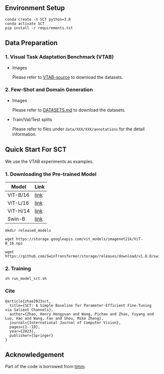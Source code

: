 ## Environment Setup
```
conda create -n SCT python=3.8
conda activate SCT
pip install -r requirements.txt
```

## Data Preparation

### 1. Visual Task Adaptation Benchmark (VTAB)

- Images
    
    Please refer to [VTAB-source](https://github.com/ZhangYuanhan-AI/NOAH/tree/main/data/vtab-source) to download the datasets.

### 2. Few-Shot and Domain Generation

- Images

    Please refer to [DATASETS.md](https://github.com/KaiyangZhou/CoOp/blob/main/DATASETS.md) to download the datasets.

- Train/Val/Test splits

    Please refer to files under `data/XXX/XXX/annotations` for the detail information.


## Quick Start For SCT
We use the VTAB experiments as examples.

### 1. Downloading the Pre-trained Model
| Model | Link |
|-------|------|
|ViT-B/16 | [link](https://storage.googleapis.com/vit_models/imagenet21k/ViT-B_16.npz)|
|ViT-L/16 | [link](https://storage.googleapis.com/vit_models/imagenet21k/ViT-L_16.npz)|
|ViT-H/14 | [link](https://storage.googleapis.com/vit_models/imagenet21k/ViT-H_14.npz)|
|Swin-B | [link](https://github.com/SwinTransformer/storage/releases/download/v1.0.0/swin_base_patch4_window7_224_22k.pth)|



```
mkdir released_models

wget https://storage.googleapis.com/vit_models/imagenet21k/ViT-B_16.npz

wget https://github.com/SwinTransformer/storage/releases/download/v1.0.0/swin_base_patch4_window7_224_22k.pth
```

### 2. Training
```
sh run_model_sct.sh
```

### Cite

```
@article{zhao2023sct,
  title={SCT: A Simple Baseline for Parameter-Efficient Fine-Tuning via Salient Channels},
  author={Zhao, Henry Hengyuan and Wang, Pichao and Zhao, Yuyang and Luo, Hao and Wang, Fan and Shou, Mike Zheng},
  journal={International Journal of Computer Vision},
  pages={1--19},
  year={2023},
  publisher={Springer}
}
```


## Acknowledgement
Part of the code is borrowed from [timm](https://github.com/rwightman/pytorch-image-models).

